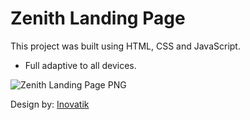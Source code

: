 # Zenith Landing Page

This project was built using HTML, CSS and JavaScript.
 - Full adaptive to all devices.

![Zenith Landing Page PNG](https://i.imgur.com/9uCt1Q7.png)

Design by: [Inovatik](inovatik.com)
